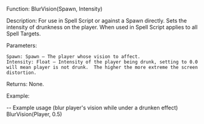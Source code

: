Function: BlurVision(Spawn, Intensity)

Description: For use in Spell Script or against a Spawn directly.  Sets the intensity of drunkness on the player.  When used in Spell Script applies to all Spell Targets.

Parameters:

    Spawn: Spawn – The player whose vision to affect.
    Intensity: Float – Intensity of the player being drunk, setting to 0.0 will mean player is not drunk.  The higher the more extreme the screen distortion.

Returns: None.

Example:

-- Example usage (blur player's vision while under a drunken effect)
BlurVision(Player, 0.5)